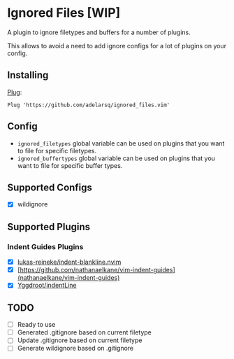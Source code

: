 # Ignored Files [WIP]

A plugin to ignore filetypes and buffers for a number of plugins.

This allows to avoid a need to add ignore configs for a lot of plugins on your config.

## Installing

[Plug](https://github.com/junegunn/vim-plug):

```vim
Plug 'https://github.com/adelarsq/ignored_files.vim'
```

## Config

- `ignored_filetypes` global variable can be used on plugins that you want to file for specific filetypes.
- `ignored_buffertypes` global variable can be used on plugins that you want to file for specific buffer types.

## Supported Configs

- [x] wildignore

## Supported Plugins

### Indent Guides Plugins

- [x] [lukas-reineke/indent-blankline.nvim](https://github.com/lukas-reineke/indent-blankline.nvim)
- [x] [https://github.com/nathanaelkane/vim-indent-guides](nathanaelkane/vim-indent-guides)
- [x] [Yggdroot/indentLine](https://github.com/Yggdroot/indentLine)

## TODO

- [ ] Ready to use
- [ ] Generated .gitignore based on current filetype
- [ ] Update .gitignore based on current filetype
- [ ] Generate wildignore based on .gitignore
